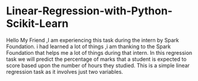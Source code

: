 # Linear-Regression-with-Python-Scikit-Learn
Hello My Friend ,I am experiencing this task during the intern by Spark Foundation.
i had learned a lot of things ,i am thanking to the Spark Foundation that helps me a lot of things during that intern.
In this regression task we will predict the percentage of marks that a student is expected to score based upon the number of hours they studied.
This is a simple linear regression task as it involves just two variables.
